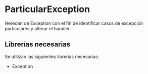# ParticularException

Heredan de Exception con el fin de identificar casos de excepción particulares y alterar el handler.

## Librerías necesarias

Se utilizan las siguientes librerías necesarias:

* Exception